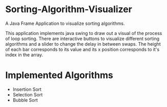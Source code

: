 # Sorting-Algorithm-Visualizer
A Java Frame Application to visualize sorting algorithms.

This application implements java swing to draw out a visual of the process of loop sorting. There are interactive buttons to visualize different sorting algorithms and a slider to change the delay in between swaps. The height of each bar corresponds to its value and its x position corresponds to it's index in the array.

# Implemented Algorithms
- Insertion Sort
- Selection Sort
- Bubble Sort
